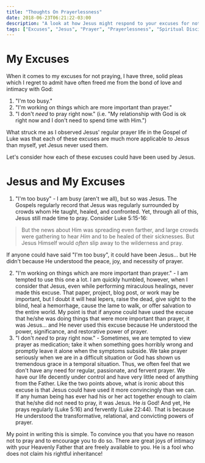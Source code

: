 ```yaml
---
title: "Thoughts On Prayerlessness"
date: 2018-06-23T06:21:22-03:00
description: "A look at how Jesus might respond to your excuses for not praying."
tags: ["Excuses", "Jesus", "Prayer", "Prayerlessness", "Spiritual Disciplines", "Thought", "Luke"]
---
```


# My Excuses

When it comes to my excuses for not praying, I have three, solid pleas which I regret to admit have often freed me from the bond of love and intimacy with God:

1. "I'm too busy."
2. "I'm working on things which are more important than prayer."
3. "I don't *need* to pray right now." (i.e. "My relationship with God is ok right now and I don't need to spend time with Him.")

What struck me as I observed Jesus' regular prayer life in the Gospel of Luke was that each of these excuses are much more applicable to Jesus than myself, yet Jesus never used them.

Let's consider how each of these excuses could have been used by Jesus.

# Jesus and My Excuses

1. "I'm too busy" - I am busy (aren't we all), but so was Jesus. The Gospels regularly record that Jesus was regularly surrounded by crowds whom He taught, healed, and confronted. Yet, through all of this, Jesus still made time to pray. Consider Luke 5:15-16:

  > But the news about Him was spreading even farther, and large crowds were gathering to hear *Him* and to be healed of their sicknesses. But Jesus Himself would *often* slip away to the wilderness and pray.
  
  If anyone could have said "I'm too busy", it could have been Jesus... but He didn't because He understood the peace, joy, and necessity of prayer.

2. "I'm working on things which are more important than prayer." - I am tempted to use this one a lot. I am quickly humbled, however, when I consider that Jesus, even while performing miraculous healings, never made this excuse. That paper, project, blog post, or work may be important, but I doubt it will heal lepers, raise the dead, give sight to the blind, heal a hemorrhage, cause the lame to walk, or offer salvation to the entire world. My point is that if anyone could have used the excuse that he/she was doing things that were more important than prayer, it was Jesus... and He never used this excuse because He understood the power, significance, and restorative power of prayer.
3. "I don't *need* to pray right now." - Sometimes, we are tempted to view prayer as medication; take it when something goes horribly wrong and promptly leave it alone when the symptoms subside. We take prayer seriously when we are in a difficult situation or God has shown us tremendous grace in a temporal situation. Thus, we often feel that we don't have any need for regular, passionate, and fervent prayer. We have our life decently under control and have very little need of anything from the Father. Like the two points above, what is ironic about this excuse is that Jesus could have used it more convincingly than we can. If any human being has ever had his or her act together enough to claim that he/she did not need to pray, it was Jesus. He *is* God! And yet, He prays regularly (Luke 5:16) and fervently (Luke 22:44). That is because He understood the transformative, relational, and convicting powers of prayer.

My point in writing this is simple. To convince you that you have no reason not to pray and to encourage you to do so. There are great joys of intimacy with your Heavenly Father that are freely available to you. He is a fool who does not claim his rightful inheritance!
